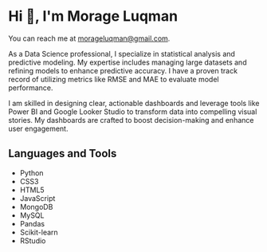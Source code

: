 # Hi 👋, I'm Morage Luqman

You can reach me at [morageluqman@gmail.com](mailto:morageluqman@gmail.com).

As a Data Science professional, I specialize in statistical analysis and predictive modeling. My expertise includes managing large datasets and refining models to enhance predictive accuracy. I have a proven track record of utilizing metrics like RMSE and MAE to evaluate model performance.

I am skilled in designing clear, actionable dashboards and leverage tools like Power BI and Google Looker Studio to transform data into compelling visual stories. My dashboards are crafted to boost decision-making and enhance user engagement.

## Languages and Tools

- Python
- CSS3
- HTML5
- JavaScript
- MongoDB
- MySQL
- Pandas
- Scikit-learn
- RStudio

<!---
MORAGE6607/MORAGE6607 is a ✨ special ✨ repository because its `README.md` (this file) appears on your GitHub profile.
You can click the Preview link to take a look at your changes.
--->

